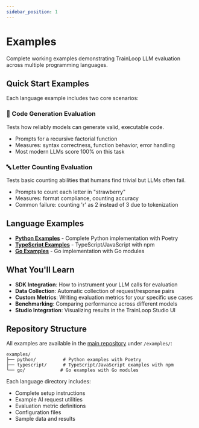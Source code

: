 ```yaml
---
sidebar_position: 1
---
```


# Examples

Complete working examples demonstrating TrainLoop LLM evaluation across multiple programming languages.

## Quick Start Examples

Each language example includes two core scenarios:

### 📝 Code Generation Evaluation
Tests how reliably models can generate valid, executable code.
- Prompts for a recursive factorial function
- Measures: syntax correctness, function behavior, error handling  
- Most modern LLMs score 100% on this task

### 🔤 Letter Counting Evaluation  
Tests basic counting abilities that humans find trivial but LLMs often fail.
- Prompts to count each letter in "strawberry"
- Measures: format compliance, counting accuracy
- Common failure: counting 'r' as 2 instead of 3 due to tokenization

## Language Examples

- [**Python Examples**](python-examples.md) - Complete Python implementation with Poetry
- [**TypeScript Examples**](typescript-examples.md) - TypeScript/JavaScript with npm  
- [**Go Examples**](go-examples.md) - Go implementation with Go modules

## What You'll Learn

- **SDK Integration**: How to instrument your LLM calls for evaluation
- **Data Collection**: Automatic collection of request/response pairs
- **Custom Metrics**: Writing evaluation metrics for your specific use cases
- **Benchmarking**: Comparing performance across different models
- **Studio Integration**: Visualizing results in the TrainLoop Studio UI

## Repository Structure

All examples are available in the [main repository](https://github.com/trainloop/evals) under `/examples/`:

```
examples/
├── python/          # Python examples with Poetry
├── typescript/      # TypeScript/JavaScript examples with npm  
└── go/             # Go examples with Go modules
```

Each language directory includes:
- Complete setup instructions
- Example AI request utilities
- Evaluation metric definitions
- Configuration files
- Sample data and results